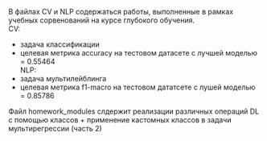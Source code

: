 В файлах CV и NLP содержаться работы, выполненные в рамках учебных сорвенований на курсе глубокого обучения.\
  CV:
- задача классификации
- целевая метрика accuracy на тестовом датасете с лучшей моделью = 0.55464\
NLP:
- задача мультилейблинга
- целевая метрика f1-macro на тестовом дататсете с лушей моделью = 0.85786

Файл homework_modules слдержит реализации различных операций DL с помощью классов + применение кастомных классов в задачи мультирегрессии (часть 2)

